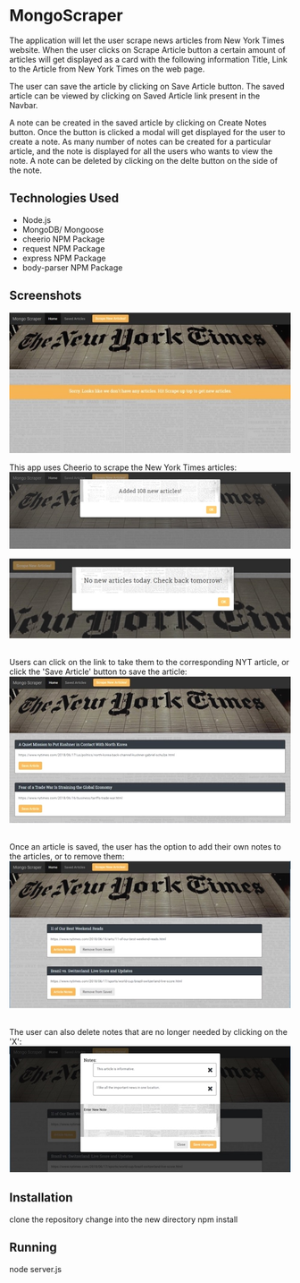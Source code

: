 # MongoScraper

The application will let the user scrape news articles from New York Times website. When the user clicks on Scrape Article button a certain amount of articles will get displayed as a card with the following information Title, Link to the Article from New York Times on the web page.

The user can save the article by clicking on Save Article button. The saved article can be viewed by clicking on Saved Article link present in the Navbar.

A note can be created in the saved article by clicking on Create Notes button. Once the button is clicked a modal will get displayed for the user to create a note. As many number of notes can be created for a particular article, and the note is displayed for all the users who wants to view the note. A note can be deleted by clicking on the delte button on the side of the note.

## Technologies Used
- Node.js
- MongoDB/ Mongoose
- cheerio NPM Package
- request NPM Package
- express NPM Package
- body-parser NPM Package

## Screenshots
![Overview](https://github.com/radhikabgupta/MongoScraper/blob/master/public/assets/img/sp-01.jpg)

This app uses Cheerio to scrape the New York Times articles:
![Overview](https://github.com/radhikabgupta/MongoScraper/blob/master/public/assets/img/sp-02.jpg)

![Overview](https://github.com/radhikabgupta/MongoScraper/blob/master/public/assets/img/sp-03.jpg)

<br/>Users can click on the link to take them to the corresponding NYT article, or click the 'Save Article' button to save the article:<br/>
![Overview](https://github.com/radhikabgupta/MongoScraper/blob/master/public/assets/img/sp-04.jpg)

<br/>Once an article is saved, the user has the option to add their own notes to the articles, or to remove them:<br/>
![Overview](https://github.com/radhikabgupta/MongoScraper/blob/master/public/assets/img/sp-05.jpg)

<br/>The user can also delete notes that are no longer needed by clicking on the 'X':<br/>
![Overview](https://github.com/radhikabgupta/MongoScraper/blob/master/public/assets/img/sp-06.jpg)

## Installation
clone the repository
change into the new directory
npm install

## Running
node server.js
